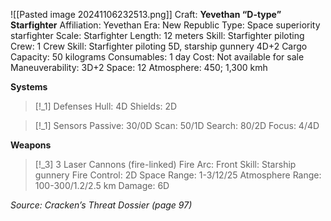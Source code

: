 ![[Pasted image 20241106232513.png]]
Craft: **Yevethan “D-type” Starfighter**
Affiliation: Yevethan
Era: New Republic
Type: Space superiority starfighter
Scale: Starfighter
Length: 12 meters
Skill: Starfighter piloting
Crew: 1
Crew Skill: Starfighter piloting 5D, starship gunnery 4D+2
Cargo Capacity: 50 kilograms
Consumables: 1 day
Cost: Not available for sale
Maneuverability: 3D+2
Space: 12
Atmosphere: 450; 1,300 kmh

**Systems**
> [!_1] Defenses
> Hull: 4D
> Shields: 2D

> [!_1] Sensors
> Passive: 30/0D
> Scan: 50/1D
> Search: 80/2D
> Focus: 4/4D

**Weapons**
> [!_3] 3 Laser Cannons (fire-linked)
> Fire Arc: Front
> Skill: Starship gunnery
> Fire Control: 2D
> Space Range: 1-3/12/25
> Atmosphere Range: 100-300/1.2/2.5 km
> Damage: 6D


*Source: Cracken’s Threat Dossier (page 97)*